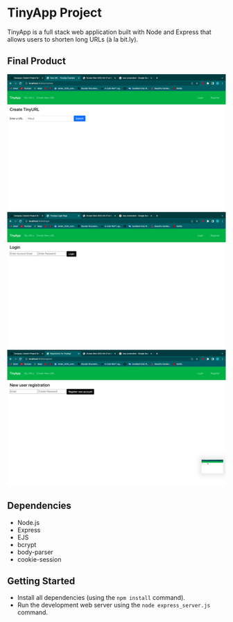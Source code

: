 # TinyApp Project

TinyApp is a full stack web application built with Node and Express that allows users to shorten long URLs (à la bit.ly).

## Final Product

!["Screenshot of create new URL page"](https://github.com/DerekHarvey22/tinyapp/blob/main/docs/Create%20URLS.png?raw=true)
!["Login Page"](https://github.com/DerekHarvey22/tinyapp/blob/main/docs/Login.png?raw=true)
!["My URLs page"](https://github.com/DerekHarvey22/tinyapp/blob/main/docs/My%20URLs.png?raw=true)


## Dependencies

- Node.js
- Express
- EJS
- bcrypt
- body-parser
- cookie-session


## Getting Started

- Install all dependencies (using the `npm install` command).
- Run the development web server using the `node express_server.js` command.
